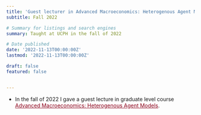 ```yaml
---
title: 'Guest lecturer in Advanced Macroeconomics: Heterogenous Agent Models'
subtitle: Fall 2022

# Summary for listings and search engines
summary: Taught at UCPH in the fall of 2022

# Date published
date: '2022-11-13T00:00:00Z'
lastmod: '2022-11-13T00:00:00Z'

draft: false
featured: false


---
```


* In the fall of 2022 I gave a guest lecture in graduate level course <a href="https://kurser.ku.dk/course/a%C3%98kk08426u/2022-2023" style="color: #8C001A; text-decoration: underline;">Advanced Macroeconomics: Heterogenous Agent Models</a>.